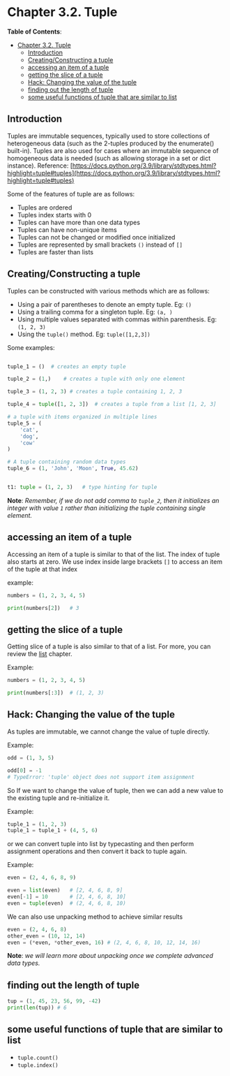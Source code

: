 # Chapter 3.2. Tuple

**Table of Contents**:

- [Chapter 3.2. Tuple](#chapter-32-tuple)
  - [Introduction](#introduction)
  - [Creating/Constructing a tuple](#creatingconstructing-a-tuple)
  - [accessing an item of a tuple](#accessing-an-item-of-a-tuple)
  - [getting the slice of a tuple](#getting-the-slice-of-a-tuple)
  - [Hack: Changing the value of the tuple](#hack-changing-the-value-of-the-tuple)
  - [finding out the length of tuple](#finding-out-the-length-of-tuple)
  - [some useful functions of tuple that are similar to list](#some-useful-functions-of-tuple-that-are-similar-to-list)

## Introduction

Tuples are immutable sequences, typically used to store collections of
heterogeneous data (such as the 2-tuples produced by the enumerate() built-in).
Tuples are also used for cases where an immutable sequence of homogeneous data
is needed (such as allowing storage in a set or dict instance).
Reference: [https://docs.python.org/3.9/library/stdtypes.html?highlight=tuple#tuples](https://docs.python.org/3.9/library/stdtypes.html?highlight=tuple#tuples)

Some of the features of tuple are as follows:

- Tuples are ordered
- Tuples index starts with 0
- Tuples can have more than one data types
- Tuples can have non-unique items
- Tuples can not be changed or modified once initialized
- Tuples are represented by small brackets `()` instead of `[]`
- Tuples are faster than lists

## Creating/Constructing a tuple

Tuples can be constructed with various methods which are as follows:

- Using a pair of parentheses to denote an empty tuple. Eg: `()`
- Using a trailing comma for a singleton tuple. Eg: `(a, )`
- Using multiple values separated with commas within parenthesis. Eg: `(1, 2, 3)`
- Using the `tuple()` method. Eg: `tuple([1,2,3])`

Some examples:

```python

tuple_1 = ()  # creates an empty tuple

tuple_2 = (1,)    # creates a tuple with only one element

tuple_3 = (1, 2, 3) # creates a tuple containing 1, 2, 3

tuple_4 = tuple([1, 2, 3])  # creates a tuple from a list [1, 2, 3]

# a tuple with items organized in multiple lines
tuple_5 = (
    'cat',
    'dog',
    'cow'
)

# A tuple containing random data types
tuple_6 = (1, 'John', 'Moon', True, 45.62)


t1: tuple = (1, 2, 3)   # type hinting for tuple
```

**Note**: _Remember, if we do not add comma to `tuple_2`, then it_
_initializes an integer with value `1` rather than initializing the_
_tuple containing single element._

## accessing an item of a tuple

Accessing an item of a tuple is similar to that of the list. The index
of tuple also starts at zero. We use index inside large brackets `[]`
to access an item of the tuple at that index

example:

```python
numbers = (1, 2, 3, 4, 5)

print(numbers[2])   # 3

```

## getting the slice of a tuple

Getting slice of a tuple is also similar to that of a list.
For more, you can review the [list](chapter%203.1%20list.md) chapter.

Example:

```python
numbers = (1, 2, 3, 4, 5)

print(numbers[:3])  # (1, 2, 3)
```

## Hack: Changing the value of the tuple

As tuples are immutable, we cannot change the value of tuple directly.

Example:

```python
odd = (1, 3, 5)

odd[0] = -1
# TypeError: 'tuple' object does not support item assignment
```

So If we want to change the value of tuple, then we can add a new value to the
existing tuple and re-initialize it.

Example:

```python
tuple_1 = (1, 2, 3)
tuple_1 = tuple_1 + (4, 5, 6)
```

or  we can convert tuple into list by typecasting and then perform assignment
operations and then convert it back to tuple again.

Example:

```python
even = (2, 4, 6, 8, 9)

even = list(even)   # [2, 4, 6, 8, 9]
even[-1] = 10       # [2, 4, 6, 8, 10]
even = tuple(even)  # (2, 4, 6, 8, 10)
```

 We can also use unpacking method to achieve similar results

 ```python
even = (2, 4, 6, 8)
other_even = (10, 12, 14)
even = (*even, *other_even, 16) # (2, 4, 6, 8, 10, 12, 14, 16)
```

**Note**: _we will learn more about unpacking once we complete advanced data types._

## finding out the length of tuple

```python
tup = (1, 45, 23, 56, 99, -42)
print(len(tup)) # 6
```

## some useful functions of tuple that are similar to list

- `tuple.count()`
- `tuple.index()`
